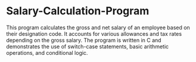 # Salary-Calculation-Program
This program calculates the gross and net salary of an employee based on their designation code. It accounts for various allowances and tax rates depending on the gross salary. The program is written in C and demonstrates the use of switch-case statements, basic arithmetic operations, and conditional logic.
